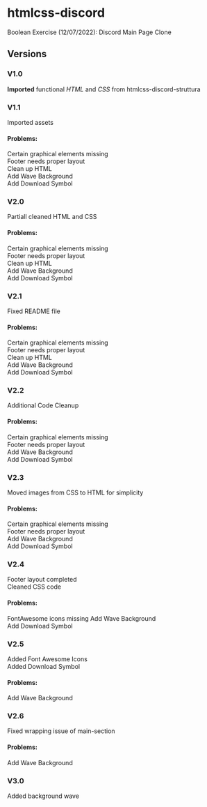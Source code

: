 # htmlcss-discord

Boolean Exercise (12/07/2022): Discord Main Page Clone

## Versions
### V1.0

**Imported** functional *HTML* and *CSS* from htmlcss-discord-struttura

### V1.1

Imported assets

#### Problems: 

Certain graphical elements missing  
Footer needs proper layout  
Clean up HTML  
Add Wave Background  
Add Download Symbol  

### V2.0

Partiall cleaned HTML and CSS

#### Problems: 

Certain graphical elements missing  
Footer needs proper layout  
Clean up HTML  
Add Wave Background  
Add Download Symbol  

### V2.1

Fixed README file

#### Problems: 

Certain graphical elements missing  
Footer needs proper layout  
Clean up HTML  
Add Wave Background  
Add Download Symbol  

### V2.2

Additional Code Cleanup

#### Problems: 

Certain graphical elements missing  
Footer needs proper layout   
Add Wave Background  
Add Download Symbol  

### V2.3

Moved images from CSS to HTML for simplicity

#### Problems: 

Certain graphical elements missing  
Footer needs proper layout   
Add Wave Background  
Add Download Symbol 

### V2.4

Footer layout completed  
Cleaned CSS code

#### Problems: 

FontAwesome icons missing 
Add Wave Background  
Add Download Symbol 

### V2.5

Added Font Awesome Icons  
Added Download Symbol

#### Problems: 

Add Wave Background  

### V2.6

Fixed wrapping issue of main-section

#### Problems: 

Add Wave Background  

### V3.0

Added background wave